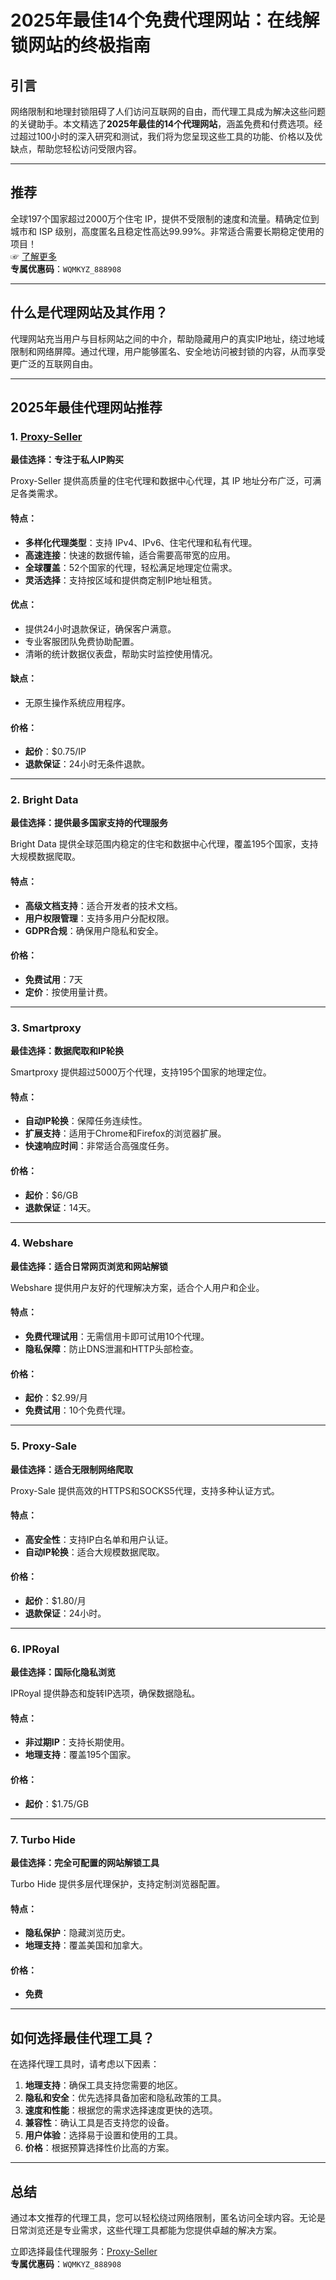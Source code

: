# 2025年最佳14个免费代理网站：在线解锁网站的终极指南

## 引言
网络限制和地理封锁阻碍了人们访问互联网的自由，而代理工具成为解决这些问题的关键助手。本文精选了**2025年最佳的14个代理网站**，涵盖免费和付费选项。经过超过100小时的深入研究和测试，我们将为您呈现这些工具的功能、价格以及优缺点，帮助您轻松访问受限内容。

---

## 推荐
全球197个国家超过2000万个住宅 IP，提供不受限制的速度和流量。精确定位到城市和 ISP 级别，高度匿名且稳定性高达99.99%。非常适合需要长期稳定使用的项目！  
☞ [了解更多](https://bit.ly/proxy-seller-coupon)  
**专属优惠码**：`WQMKYZ_888908`

---

## 什么是代理网站及其作用？
代理网站充当用户与目标网站之间的中介，帮助隐藏用户的真实IP地址，绕过地域限制和网络屏障。通过代理，用户能够匿名、安全地访问被封锁的内容，从而享受更广泛的互联网自由。

---

## 2025年最佳代理网站推荐

### 1. [Proxy-Seller](https://bit.ly/proxy-seller-coupon)
**最佳选择：专注于私人IP购买**  

Proxy-Seller 提供高质量的住宅代理和数据中心代理，其 IP 地址分布广泛，可满足各类需求。

#### 特点：
- **多样化代理类型**：支持 IPv4、IPv6、住宅代理和私有代理。
- **高速连接**：快速的数据传输，适合需要高带宽的应用。
- **全球覆盖**：52个国家的代理，轻松满足地理定位需求。
- **灵活选择**：支持按区域和提供商定制IP地址租赁。

#### 优点：
- 提供24小时退款保证，确保客户满意。
- 专业客服团队免费协助配置。
- 清晰的统计数据仪表盘，帮助实时监控使用情况。

#### 缺点：
- 无原生操作系统应用程序。

#### 价格：
- **起价**：$0.75/IP
- **退款保证**：24小时无条件退款。

---

### 2. Bright Data
**最佳选择：提供最多国家支持的代理服务**  

Bright Data 提供全球范围内稳定的住宅和数据中心代理，覆盖195个国家，支持大规模数据爬取。

#### 特点：
- **高级文档支持**：适合开发者的技术文档。
- **用户权限管理**：支持多用户分配权限。
- **GDPR合规**：确保用户隐私和安全。

#### 价格：
- **免费试用**：7天
- **定价**：按使用量计费。

---

### 3. Smartproxy
**最佳选择：数据爬取和IP轮换**  

Smartproxy 提供超过5000万个代理，支持195个国家的地理定位。

#### 特点：
- **自动IP轮换**：保障任务连续性。
- **扩展支持**：适用于Chrome和Firefox的浏览器扩展。
- **快速响应时间**：非常适合高强度任务。

#### 价格：
- **起价**：$6/GB
- **退款保证**：14天。

---

### 4. Webshare
**最佳选择：适合日常网页浏览和网站解锁**  

Webshare 提供用户友好的代理解决方案，适合个人用户和企业。

#### 特点：
- **免费代理试用**：无需信用卡即可试用10个代理。
- **隐私保障**：防止DNS泄漏和HTTP头部检查。

#### 价格：
- **起价**：$2.99/月
- **免费试用**：10个免费代理。

---

### 5. Proxy-Sale
**最佳选择：适合无限制网络爬取**  

Proxy-Sale 提供高效的HTTPS和SOCKS5代理，支持多种认证方式。

#### 特点：
- **高安全性**：支持IP白名单和用户认证。
- **自动IP轮换**：适合大规模数据爬取。

#### 价格：
- **起价**：$1.80/月
- **退款保证**：24小时。

---

### 6. IPRoyal
**最佳选择：国际化隐私浏览**  

IPRoyal 提供静态和旋转IP选项，确保数据隐私。

#### 特点：
- **非过期IP**：支持长期使用。
- **地理支持**：覆盖195个国家。

#### 价格：
- **起价**：$1.75/GB

---

### 7. Turbo Hide
**最佳选择：完全可配置的网站解锁工具**  

Turbo Hide 提供多层代理保护，支持定制浏览器配置。

#### 特点：
- **隐私保护**：隐藏浏览历史。
- **地理支持**：覆盖美国和加拿大。

#### 价格：
- **免费**

---

## 如何选择最佳代理工具？
在选择代理工具时，请考虑以下因素：
1. **地理支持**：确保工具支持您需要的地区。
2. **隐私和安全**：优先选择具备加密和隐私政策的工具。
3. **速度和性能**：根据您的需求选择速度更快的选项。
4. **兼容性**：确认工具是否支持您的设备。
5. **用户体验**：选择易于设置和使用的工具。
6. **价格**：根据预算选择性价比高的方案。

---

## 总结
通过本文推荐的代理工具，您可以轻松绕过网络限制，匿名访问全球内容。无论是日常浏览还是专业需求，这些代理工具都能为您提供卓越的解决方案。

立即选择最佳代理服务：[Proxy-Seller](https://bit.ly/proxy-seller-coupon)  
**专属优惠码**：`WQMKYZ_888908`
